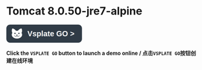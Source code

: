 # Tomcat 8.0.50-jre7-alpine

<a href="https://www.vsplate.com/?docker-compose=https://github.com/vsplate/dcenvs/tomcat/8.0.50-jre7-alpine"><img alt="VSPLATE GO" src="https://raw.githubusercontent.com/vsplate/images/master/vsgo_btn.png" width="200px"></a>

**Click the `VSPLATE GO` button to launch a demo online / 点击`VSPLATE GO`按钮创建在线环境**